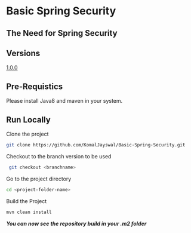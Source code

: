 # Basic Spring Security



## The Need for Spring Security



## Versions

[1.0.0](https://github.com/KomalJayswal/Basic-Spring-Security/tree/version_1.0.0)

## Pre-Requistics

Please install Java8 and maven in your system.

## Run Locally

Clone the project

```bash
git clone https://github.com/KomalJayswal/Basic-Spring-Security.git
```

Checkout to the branch version to be used

```bash
 git checkout <branchname> 
```

Go to the project directory

```bash
cd <project-folder-name>
```

Build the Project

```bash
mvn clean install
```
**_You can now see the repository build in your .m2 folder_**